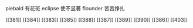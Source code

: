 




piebald 有花斑
eclipse 使不显著
flounder 苦苦挣扎

[[381]]
[[384]]
[[383]]
[[385]]
[[388]]
[[387]]
[[389]]
[[390]]
[[386]]
[[403]]